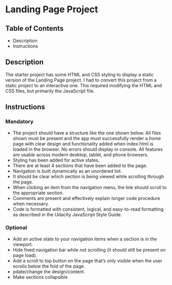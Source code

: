 # Landing Page Project
## Table of Contents
- Description
- Instructions
## Description
The starter project has some HTML and CSS styling to display a static version of the Landing Page project. I had to convert this project from a static project to an interactive one. This required modifying the HTML and CSS files, but primarily the JavaScript file.

## Instructions
### Mandatory
- The project should have a structure like the one shown below. All files shown must be present and the app must successfully render a home page with clear design and functionality added when index.html is loaded in the browser. No errors should display in console.
All features are usable across modern desktop, tablet, and phone browsers.
- Styling has been added for active states.
- There are at least 4 sections that have been added to the page.
- Navigation is built dynamically as an unordered list.
- It should be clear which section is being viewed while scrolling through the page.
- When clicking an item from the navigation menu, the link should scroll to the appropriate section.
- Comments are present and effectively explain longer code procedure when necessary.
- Code is formatted with consistent, logical, and easy-to-read formatting as described in the Udacity JavaScript Style Guide.
### Optional
- Add an active state to your navigation items when a section is in the viewport.
- Hide fixed navigation bar while not scrolling (it should still be present on page load).
- Add a scroll to top button on the page that’s only visible when the user scrolls below the fold of the page.
- pdate/change the design/content.
- Make sections collapsible
